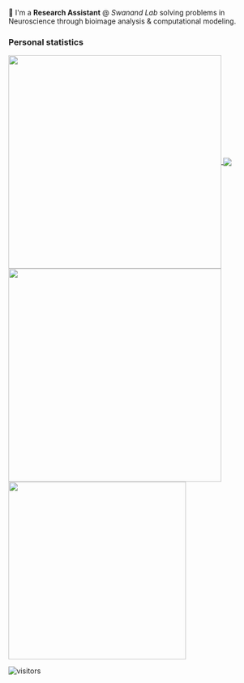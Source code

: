 🔭 I'm a **Research Assistant** @ *Swanand Lab* solving problems in Neuroscience through bioimage analysis & computational modeling.

### Personal statistics
<a href="https://github.com/kushaangupta">
  <img align="center" src="https://github-readme-stats.vercel.app/api?username=kushaangupta&theme=gotham&hide_border=true&show_icons=true&count_private=true&include_all_commits=true" width="420" />
</a>
<a href="https://github.com/kushaangupta">
  <img align="center" src="https://github-readme-stats.vercel.app/api/top-langs/?username=kushaangupta&langs_count=5&layout=compact&hide_border=true&include_all_commits=true&count_private=true&role=OWNER,ORGANIZATION_MEMBER,COLLABORATOR&theme=gotham"  />
</a>

<a href="https://github.com/kushaangupta">
  <img align="center" src="https://github-readme-streak-stats.herokuapp.com/?user=kushaangupta&theme=gotham&show_icons=true&hide_border=true&border_radius=40%&count_private=true&include_all_commits=true" width="420" />
</a>
<a href="https://wakatime.com/@kushaangupta">
  <img align="center" src="https://wakatime.com/share/@kushaangupta/609eec4b-dd3d-4c57-a9e3-30921c5ff1af.svg" width="350" />
</a>

![visitors](https://visitor-badge.laobi.icu/badge?page_id=kushaangupta.kushaangupta)
